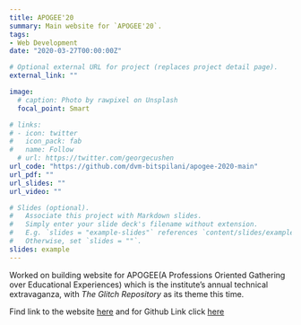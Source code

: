 ```yaml
---
title: APOGEE'20
summary: Main website for `APOGEE'20`.
tags:
- Web Development
date: "2020-03-27T00:00:00Z"

# Optional external URL for project (replaces project detail page).
external_link: ""

image:
  # caption: Photo by rawpixel on Unsplash
  focal_point: Smart

# links:
# - icon: twitter
#   icon_pack: fab
#   name: Follow
  # url: https://twitter.com/georgecushen
url_code: "https://github.com/dvm-bitspilani/apogee-2020-main"
url_pdf: ""
url_slides: ""
url_video: ""

# Slides (optional).
#   Associate this project with Markdown slides.
#   Simply enter your slide deck's filename without extension.
#   E.g. `slides = "example-slides"` references `content/slides/example-slides.md`.
#   Otherwise, set `slides = ""`.
slides: example
---
```


<!-- ---
title: APOGEE'20
summary: Main website for `APOGEE'20`.
tags:
- Web Development
date: "2016-04-27T00:00:00Z"

# Optional external URL for project (replaces project detail page).
external_link: https://github.com/dvm-bitspilani/oasis-2019-intro

image:
  caption: Photo by Toa Heftiba on Unsplash
  focal_point: Smart
--- -->


Worked on building website for APOGEE(A Professions Oriented Gathering over Educational Experiences) which is the institute’s annual technical extravaganza, with _The Glitch Repository_ as its theme this time. 

 
 Find link to the website [here](https://dvm-bitspilani.github.io/apogee-2020-main/) and for Github Link click [here](https://github.com/dvm-bitspilani/apogee-2020-mains)
